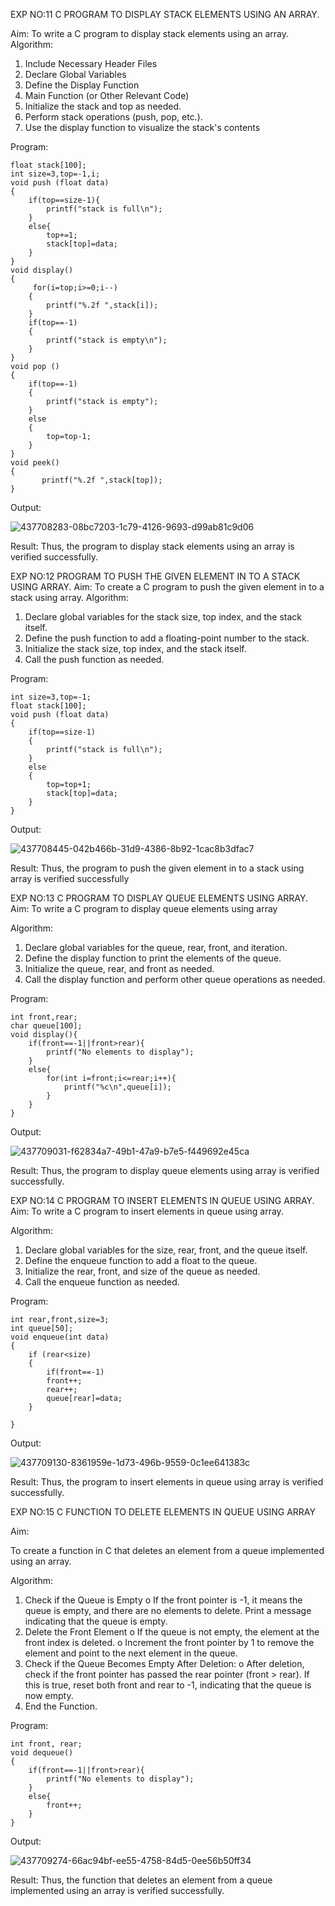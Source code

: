 EXP NO:11 C PROGRAM TO DISPLAY STACK ELEMENTS USING AN ARRAY.

Aim:
To write a C program to display stack elements using an array.
Algorithm:
1.	Include Necessary Header Files
2.	Declare Global Variables
3.	Define the Display Function
4.	Main Function (or Other Relevant Code)
5.	Initialize the stack and top as needed.
6.	Perform stack operations (push, pop, etc.).
7.	Use the display function to visualize the stack's contents
 
Program:

~~~
float stack[100];
int size=3,top=-1,i;
void push (float data)
{
    if(top==size-1){
        printf("stack is full\n");
    }
    else{
        top+=1;
        stack[top]=data;
    }
}
void display()
{
     for(i=top;i>=0;i--)
    {
        printf("%.2f ",stack[i]);
    }
    if(top==-1)
    {
        printf("stack is empty\n");
    }
}
void pop ()
{
    if(top==-1)
    {
        printf("stack is empty");
    }
    else
    {
        top=top-1;
    }
}
void peek()
{
       printf("%.2f ",stack[top]);
}
~~~
Output:

![437708283-08bc7203-1c79-4126-9693-d99ab81c9d06](https://github.com/user-attachments/assets/90c25c39-e9ae-406a-b264-2d3c3496c674)

Result:
Thus, the program to display stack elements using an array is verified successfully.
 

EXP NO:12  PROGRAM TO PUSH THE GIVEN ELEMENT IN TO A STACK USING ARRAY.
Aim:
To create a C program to push the given element in to a stack using array.
Algorithm:
1.	Declare global variables for the stack size, top index, and the stack itself.
2.	Define the push function to add a floating-point number to the stack.
3.	Initialize the stack size, top index, and the stack itself.
4.	Call the push function as needed.
 
Program:

~~~
int size=3,top=-1;
float stack[100];
void push (float data)
{
    if(top==size-1)
    {
        printf("stack is full\n");
    }
    else
    {
        top=top+1;
        stack[top]=data;
    }
}
~~~
Output:

![437708445-042b466b-31d9-4386-8b92-1cac8b3dfac7](https://github.com/user-attachments/assets/0f0f2b41-7c59-4181-83c9-2910b233c2e1)

Result:
Thus, the program to push the given element in to a stack using array is verified successfully


 
EXP NO:13 C PROGRAM TO DISPLAY QUEUE ELEMENTS USING ARRAY.
Aim:
To write a C program to display queue elements using array

Algorithm:
1.	Declare global variables for the queue, rear, front, and iteration.
2.	Define the display function to print the elements of the queue.
3.	Initialize the queue, rear, and front as needed.
4.	Call the display function and perform other queue operations as needed.
 
Program:

~~~
int front,rear;
char queue[100];
void display(){
    if(front==-1||front>rear){
        printf("No elements to display");
    }
    else{
        for(int i=front;i<=rear;i++){
            printf("%c\n",queue[i]);
        }
    }
}
~~~

Output:

![437709031-f62834a7-49b1-47a9-b7e5-f449692e45ca](https://github.com/user-attachments/assets/0430564b-db49-42da-9716-c99940fefa57)


Result:
Thus, the program to display queue elements using array is verified successfully.


 
EXP NO:14 C PROGRAM TO INSERT ELEMENTS IN QUEUE USING ARRAY.
Aim:
To write a C program to insert elements in queue using array.

Algorithm:
1.	Declare global variables for the size, rear, front, and the queue itself.
2.	Define the enqueue function to add a float to the queue.
3.	Initialize the rear, front, and size of the queue as needed.
4.	Call the enqueue function as needed.

Program:

~~~
int rear,front,size=3;
int queue[50];
void enqueue(int data) 
{
    if (rear<size)
    {
        if(front==-1)
        front++;
        rear++;
        queue[rear]=data;
    }
 
}
~~~

Output:

![437709130-8361959e-1d73-496b-9559-0c1ee641383c](https://github.com/user-attachments/assets/f7879f05-cd13-451c-a3d2-63737fb5a57e)

Result:
Thus, the program to insert elements in queue using array is verified successfully.



 
EXP NO:15 C FUNCTION TO DELETE ELEMENTS IN QUEUE USING ARRAY



Aim:

To create a function in C that deletes an element from a queue implemented using an array.

Algorithm:

1.	Check if the Queue is Empty
o	If the front pointer is -1, it means the queue is empty, and there are no elements to delete. Print a message indicating that the queue is empty.
2.	Delete the Front Element
o	If the queue is not empty, the element at the front index is deleted.
o	Increment the front pointer by 1 to remove the element and point to the next element in the queue.
3.	Check if the Queue Becomes Empty After Deletion:
o	After deletion, check if the front pointer has passed the rear pointer (front > rear). If this is true, reset both front and rear to -1, indicating that the queue is now empty.
4.	End the Function.



Program:

~~~
int front, rear;
void dequeue()
{
    if(front==-1||front>rear){
        printf("No elements to display");
    }
    else{
        front++;
    }
}
~~~

Output:

![437709274-66ac94bf-ee55-4758-84d5-0ee56b50ff34](https://github.com/user-attachments/assets/05ee51b1-2186-44c0-97e1-e63bba8e7c40)


Result:
Thus, the function that deletes an element from a queue implemented using an array is verified successfully.

